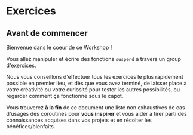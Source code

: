 # Exercices

## Avant de commencer

Bienvenue dans le coeur de ce Workshop !

Vous allez manipuler et écrire des fonctions `suspend` à travers un group d'exercices.

Nous vous conseillons d'effectuer tous les exercices le plus rapidement possible en premier lieu, et dès que vous avez terminé, de laisser place à votre créativité ou votre curiosité pour tester les autres possibilités, ou regarder comment ça fonctionne sous le capot.

Vous trouverez **à la fin** de ce document une liste non exhaustives de cas d'usages des coroutines pour **vous inspirer** et vous aider à tirer parti des connaissances acquises dans vos projets et en récolter les bénéfices/bienfaits.

